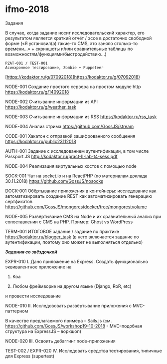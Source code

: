 # ifmo-2018
Задания

В случае, когда задание носит исследовательский характер, его результатом является краткий отчёт / эссе в достаточно свободной форме («Я установил(а) такие-то CMS, это заняло столько-то времени...» + скриншоты и/или сравнительные таблицы по возможностям/функциями/быстродействию...)


```
PZAT-001 / TEST-001    
Асинхронное тестирование, Zombie + Puppeteer  
```
[https://kodaktor.ru/g/07092018](https://kodaktor.ru/g/07092018)

NODE-001 
Создание простого сервера на простом модуле http
https://kodaktor.ru/g/14092018

NODE-002 
Считывание информации из API
https://kodaktor.ru/g/weather_task

NODE-003
Считывание информации из RSS
https://kodaktor.ru/rss_task

NODE-004
Анализ стрима
https://github.com/GossJS/stream

CODE-001
Хакатон с отправкой зашифрованного сообщения
https://kodaktor.ru/public23112018

AUTH-001
Задание с исследованием аутентификации, в том числе Passport.JS
http://kodaktor.ru/pract-II-lab-t4-sess.pdf

NODE-004
Реализация виртуальных хостов с помощью node

SOCK-001
Чат на socket.io и на ReactPHP (по материалам доклада 30.11.2018)
https://github.com/GossJS/nosocks

DOCK-001
Обёртывание приложения в контейнеры: исследование
 как автоматизировать создание REST
 как автоматизировать генерацию сертфикатов
https://github.com/GossJS/mongorestdocker/tree/mongorestvolume

NODE-005
Развёртывание CMS на Node и их сравнительный анализ при сопоставлении с CMS на PHP. Пример: Ghost vs WordPress


TERM-001
ИТОГОВОЕ задание / задание по практике
https://kodaktor.ru/blogger_task
(в него включается задание по аутентификации,
 поэтому оно может не выполняться отдельно)


<b>*Задания со звёздочкой*</b>

EXPR-010
I. Дано приложение на Express. Создать функционально эквивалентное приложение на

 1. Koa

 2. Любом фреймворке на другом языке (Django, RoR, etc)

и провести исследование

NODE-010
II. Исследововать развёртывание приложения с MVC-паттерном

  В качестве предлагаемого примера – Sails.js
  (см. https://github.com/GossJS/workshop19-10-2018 - MVC-подобная структура на ExpressJS – воркшоп)
  


NODE-020
III. Освоить дебаггинг node-приложения

TEST-002 / EXPR-020
IV. Исследовать средства тестирования, типичные для Express
(supertest)
 

